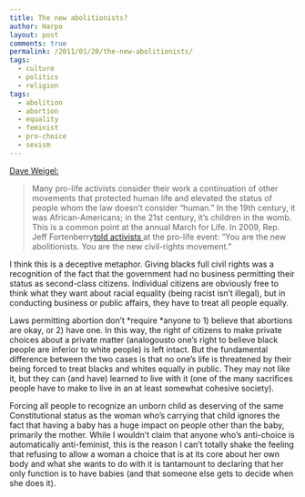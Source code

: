 ```yaml
---
title: The new abolitionists?
author: Harpo
layout: post
comments: true
permalink: /2011/01/20/the-new-abolitionists/
tags:
  - culture
  - politics
  - religion
tags:
  - abolition
  - abortion
  - equality
  - feminist
  - pro-choice
  - sexism
---
```

<a href="http://www.slate.com/blogs/blogs/weigel/archive/2011/01/20/what-rick-santorum-talks-about-when-he-talks-about-black-men.aspx" target="_blank">Dave Weigel:</a>

> Many pro-life activists consider their work a continuation of other movements that protected human life and elevated the status of people whom the law doesn&#8217;t consider &#8220;human.&#8221; In the 19th century, it was African-Americans; in the 21st century, it&#8217;s children in the womb. This is a common point at the annual March for Life. In 2009, Rep. Jeff Fortenberry[told activists ][1]at the pro-life event: &#8220;You are the new abolitionists. You are the new civil-rights movement.&#8221;

I think this is a deceptive metaphor. Giving blacks full civil rights was a recognition of the fact that the government had no business permitting their status as second-class citizens. Individual citizens are obviously free to think what they want about racial equality (being racist isn&#8217;t illegal), but in conducting business or public affairs, they have to treat all people equally.

Laws permitting abortion don&#8217;t *require *anyone to 1) believe that abortions are okay, or 2) have one. In this way, the right of citizens to make private choices about a private matter (analogousto one&#8217;s right to believe black people are inferior to white people) is left intact. But the fundamental difference between the two cases is that no one&#8217;s life is threatened by their being forced to treat blacks and whites equally in public. They may not like it, but they can (and have) learned to live with it (one of the many sacrifices people have to make to live in an at least somewhat cohesive society).

Forcing all people to recognize an unborn child as deserving of the same Constitutional status as the woman who&#8217;s carrying that child ignores the fact that having a baby has a huge impact on people other than the baby, primarily the mother. While I wouldn&#8217;t claim that anyone who&#8217;s anti-choice is automatically anti-feminist, this is the reason I can&#8217;t totally shake the feeling that refusing to allow a woman a choice that is at its core about her own body and what she wants to do with it is tantamount to declaring that her only function is to have babies (and that someone else gets to decide when she does it).

 [1]: http://findarticles.com/p/articles/mi_7060/is_3_8/ai_n31906645/